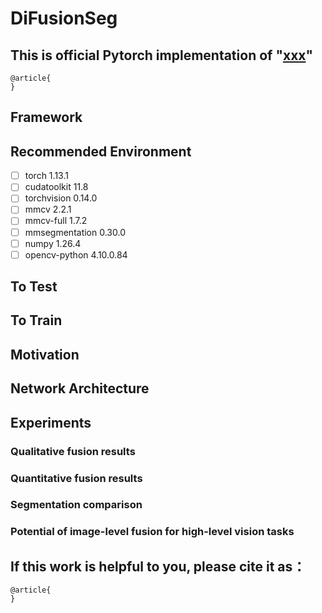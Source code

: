 # DiFusionSeg
This is official Pytorch implementation of "[xxx]()"
 - 
```
@article{
}
```
## Framework

## Recommended Environment
 - [ ] torch  1.13.1
 - [ ] cudatoolkit 11.8
 - [ ] torchvision 0.14.0
 - [ ] mmcv  2.2.1
 - [ ] mmcv-full 1.7.2
 - [ ] mmsegmentation 0.30.0
 - [ ] numpy  1.26.4
 - [ ] opencv-python 4.10.0.84

## To Test


## To Train 

## Motivation


## Network Architecture


## Experiments
### Qualitative fusion results

    
### Quantitative fusion results    

   
### Segmentation comparison

### Potential of image-level fusion for high-level vision tasks

## If this work is helpful to you, please cite it as：
```
@article{
}
```